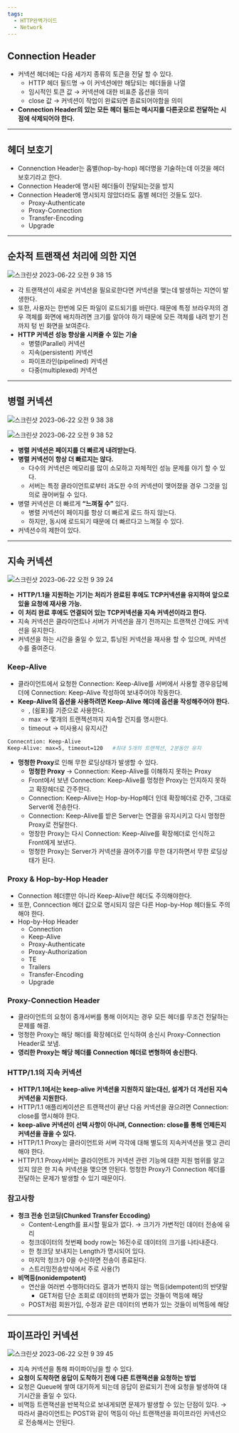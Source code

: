 ```yaml
---
tags:
  - HTTP완벽가이드
  - Network
---
```

## Connection Header
- 커넥션 헤더에는 다음 세가지 종류의 토큰을 전달 할 수 있다.
    - HTTP 헤더 필드명
        → 이 커넥션에만 해당되는 헤더들을 나열
    - 임시적인 토큰 값
        → 커넥션에 대한 비표준 옵션을 의미
    - close 값
        → 커넥션이 작업이 완료되면 종료되어야함을 의미
- **Connection Header의 있는 모든 헤더 필드는 메시지를 다른곳으로 전달하는 시점에 삭제되어야 한다.**

---
## 헤더 보호기
- Connenction Header는 홉별(hop-by-hop) 헤더명을 기술하는데 이것을 헤더 보호기라고 한다.
- Connection Header에 명시된 헤더들이 전달되는것을 방지
- Connection Header에 명시되지 않았더라도 홉별 헤더인 것들도 있다.
    - Proxy-Authenticate
    - Proxy-Connection
    - Transfer-Encoding
    - Upgrade

---
## 순차적 트랜잭션 처리에 의한 지연

![스크린샷 2023-06-22 오전 9 38 15](https://github.com/SubiYoon/SubiYoon.github.io/assets/117332903/ab79f751-bca4-49df-b1d9-34bbbe0bc147)

- 각 트랜잭션이 새로운 커넥션을 필요로한다면 커넥션을 맺는데 발생하는 지연이 발생한다.
- 또한, 사용자는 한번에 모든 파일이 로드되기를 바란다. 때문에 특정 브라우저의 경우 객체를 화면에 배치하려면 크기를 알아야 하기 때문에 모든 객체를 내려 받기 전까지 텅 빈 화면을 보여준다.
- **HTTP 커넥션 성능 향상을 시켜줄 수 있는 기술**
    - 병렬(Parallel) 커넥션
    - 지속(persistent) 커넥션
    - 파이프라인(pipelined) 커넥션
    - 다중(multiplexed) 커넥션

---
## 병렬 커넥션

![스크린샷 2023-06-22 오전 9 38 38](https://github.com/SubiYoon/SubiYoon.github.io/assets/117332903/35e5b2ef-fd2c-4c01-826d-bab1f2021965)

![스크린샷 2023-06-22 오전 9 38 52](https://github.com/SubiYoon/SubiYoon.github.io/assets/117332903/219b123c-47fc-4bf5-b3e4-4a68de7891de)

- **병렬 커넥션은 페이지를 더 빠르게 내려받는다.**
- **병렬 커넥션이 항상 더 빠르지는 않다.**
    - 다수의 커넥션은 메모리를 많이 소모하고 자체적인 성능 문제를 야기 할 수 있다.
    - 서버는 특정 클라이언트로부터 과도한 수의 커넥션이 맺어졌을 경우 그것을 임의로 끊어버릴 수 있다.
- 병렬 커넥션은 더 빠르게 **“**느껴질 수**”** 있다.
    - 병렬 커넥션이 페이지를 항상 더 빠르게 로드 하지 않는다.
    - 하지만, 동시에 로드되기 때문에 더 빠르다고 느껴질 수 있다.
- 커넥션수의 제한이 있다.

---
## 지속 커넥션

![스크린샷 2023-06-22 오전 9 39 24](https://github.com/SubiYoon/SubiYoon.github.io/assets/117332903/d4dd931a-6737-4e6a-ae9f-69067f0ccec2)

- **HTTP/1.1을 지원하는 기기는 처리가 완료된 후에도 TCP커넥션을 유지하여 앞으로 있을 요청에 재사용 가능.**
- **이 처리 완료 후에도 연결되어 있는 TCP커넥션을 지속 커넥션이라고 한다.**
- 지속 커넥션은 클라이언트나 서버가 커넥션을 끊기 전까지는 트랜잭션 간에도 커넥션을 유지한다.
- 커넥션을 하는 시간을 줄일 수 있고, 튜닝된 커넥션을 재사용 할 수 있으며, 커넥션수를 줄여준다.

### Keep-Alive
- 클라이언트에서 요청한 Connection: Keep-Alive를 서버에서 사용할 경우응답헤더에 
Connection: Keep-Alive 작성하여 보내주어야 작동한다.
- **Keep-Alive의 옵션을 사용하려면 Keep-Alive 헤더에 옵션을 작성해주어야 한다.**
    - , (쉼표)를 기준으로 사용한다.
    - max
        → 몇개의 트랜젝션까지 지속할 건지를 명시한다.
    - timeout
        → 미사용시 유지시간

```bash
Connecntion: Keep-Alive
Keep-Alive: max=5, timeout=120   #최대 5개의 트랜젝션, 2분동안 유지
```

- **멍청한 Proxy**로 인해 무한 로딩상태가 발생할 수 있다.
    - **멍청한 Proxy**
        → Connection: Keep-Alive를 이해하지 못하는 Proxy
    - Front에서 보낸 Connection: Keep-Alive를 멍청한 Proxy는 인지하지 못하고 확장헤더로 간주한다.
    - Connection: Keep-Alive는 Hop-by-Hop헤더 인데 확장헤더로 간주, 그대로 Server에 전송한다.
    - Connection: Keep-Alive를 받은 Server는 연결을 유지시키고 다시 멍청한 Proxy로 전달한다.
    - 멍창한 Proxy는 다시 Connection: Keep-Alive를 확장헤더로 인식하고 Front에게 보낸다.
    - 멍청한 Proxy는 Server가 커넥션을 끊어주기를 무한 대기하면서 무한 로딩상태가 된다.

### Proxy & Hop-by-Hop Header
- Connection 헤더뿐만 아니라 Keep-Alive란 헤더도 주의해야한다.
- 또한, Conncection 헤더 값으로 명시되지 않은 다른 Hop-by-Hop 헤더들도 주의해야 한다.
- Hop-by-Hop Header
    - Connection
    - Keep-Alive
    - Proxy-Authenticate
    - Proxy-Authorization
    - TE
    - Trailers
    - Transfer-Encoding
    - Upgrade

### Proxy-Connection Header
- 클라이언트의 요청이 중개서버를 통해 이어지는 경우 모든 헤더를 무조건 전달하는 문제를 해결.
- 멍청한 Proxy는 해당 해더를 확장헤더로 인식하여 송신시 Proxy-Connection Header로 보냄.
- **영리한 Proxy는 해당 헤더를 Connection 헤더로 변형하여 송신한다.**

### HTTP/1.1의 지속 커넥션
- **HTTP/1.1에서는 keep-alive 커넥션을 지원하지 않는대신, 설계가 더 개선된 지속 커넥션을 지원한다.**
- HTTP/1.1 애플리케이션은 트랜잭션이 끝난 다음 커넥션을 끊으려면 Connection: close를 명시해야 한다.
- **keep-alive 커넥션이 선택 사항이 아니며, Connection: close를 통해 언제든지 커넥션을 끊을 수 있다.**
- HTTP/1.1 Proxy는 클라이언트와 서버 각각에 대해 별도의 지속커넥션을 맺고 관리해야 한다.
- HTTP/1.1 Proxy서버는 클라이언트가 커넥션 관련 기능에 대한 지원 범위를 알고 있지 않은 한 지속 커넥션을 맺으면 안된다. 멍청한 Proxy가 Connection 헤더를 전달하는 문제가 발생할 수 있기 때문이다.

### **참고사항**
- **청크 전송 인코딩(Chunked Transfer Eccoding)**
    - Content-Length를 표시할 필요가 없다. → 크기가 가변적인 데이터 전송에 유리
    - 청크데이터의 첫번째 body row는 16진수로 데이터의 크기를 나타내준다.
    - 한 청크당 보내지는 Length가 명시되어 있다.
    - 마지막 청크가 0을 수신하면 전송이 종료된다.
    - 스트리밍전송방식에서 주로 사용(?)
- **비멱등(nonidempotent)**
    - 연산을 여러번 수행하더라도 결과가 변하지 않는 멱등(idempotent)의 반댓말
        - GET처럼 단순 조회로 데이터의 변화가 없는 것들이 멱등에 해당
    - POST처럼 회원가입, 수정과 같은 데이터의 변화가 있는 것들이 비멱등에 해당

---
## 파이프라인 커넥션

![스크린샷 2023-06-22 오전 9 39 45](https://github.com/SubiYoon/SubiYoon.github.io/assets/117332903/6f652654-d565-4d2c-95c0-847a72c22d89)

- 지속 커넥션을 통해 파이파이닝을 할 수 있다.
- **요청이 도착하면 응답이 도착하기 전에 다른 트랜잭션을 요청하는 방법**
- 요청은 Queue에 쌓여 대기하게 되는데 응답이 완료되기 전에 요청을 발생하여 대기시간을 줄일 수 있다.
- 비멱등 트랜잭션을 반복적으로 보내게되면 문제가 발생할 수 있는 단점이 있다.
    → 따라서 클라이언트는 POST와 같이 멱등이 아닌 트랜잭션을 파이프라인 커넥션으로 전송해서는 안된다.
